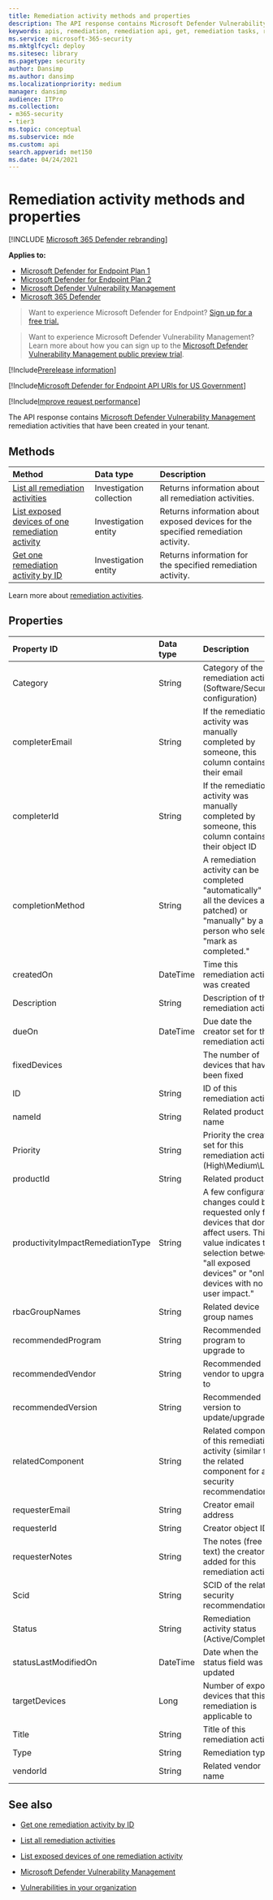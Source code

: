 ```yaml
---
title: Remediation activity methods and properties
description: The API response contains Microsoft Defender Vulnerability Management remediation activities created in your tenant. You can request all the remediation activities, only one remediation activity, or information about exposed devices for a selected remediation task.
keywords: apis, remediation, remediation api, get, remediation tasks, remediation methods, remediation properties,
ms.service: microsoft-365-security
ms.mktglfcycl: deploy
ms.sitesec: library
ms.pagetype: security
author: Dansimp
ms.author: dansimp
ms.localizationpriority: medium
manager: dansimp
audience: ITPro
ms.collection: 
- m365-security
- tier3
ms.topic: conceptual
ms.subservice: mde
ms.custom: api
search.appverid: met150
ms.date: 04/24/2021
---
```


# Remediation activity methods and properties

[!INCLUDE [Microsoft 365 Defender rebranding](../../includes/microsoft-defender.md)]

**Applies to:**

- [Microsoft Defender for Endpoint Plan 1](https://go.microsoft.com/fwlink/?linkid=2154037)
- [Microsoft Defender for Endpoint Plan 2](https://go.microsoft.com/fwlink/p/?linkid=2154037)
- [Microsoft Defender Vulnerability Management](../defender-vulnerability-management/index.yml)
- [Microsoft 365 Defender](https://go.microsoft.com/fwlink/?linkid=2118804)

> Want to experience Microsoft Defender for Endpoint? [Sign up for a free trial.](https://signup.microsoft.com/create-account/signup?products=7f379fee-c4f9-4278-b0a1-e4c8c2fcdf7e&ru=https://aka.ms/MDEp2OpenTrial?ocid=docs-wdatp-exposedapis-abovefoldlink)

> Want to experience Microsoft Defender Vulnerability Management? Learn more about how you can sign up to the [Microsoft Defender Vulnerability Management public preview trial](../defender-vulnerability-management/get-defender-vulnerability-management.md).

[!Include[Prerelease information](../../includes/prerelease.md)]

[!Include[Microsoft Defender for Endpoint API URIs for US Government](../../includes/microsoft-defender-api-usgov.md)]

[!Include[Improve request performance](../../includes/improve-request-performance.md)]

The API response contains [Microsoft Defender Vulnerability Management](next-gen-threat-and-vuln-mgt.md) remediation activities that have been created in your tenant.

## Methods

Method|Data type|Description
:---|:---|:---
[List all remediation activities](get-remediation-all-activities.md)|Investigation collection|Returns information about all remediation activities.
[List exposed devices of one remediation activity](get-remediation-exposed-devices-activities.md)|Investigation entity|Returns information about exposed devices for the specified remediation activity.
[Get one remediation activity by ID](get-remediation-one-activity.md)|Investigation entity|Returns information for the specified remediation activity.

Learn more about [remediation activities](tvm-remediation.md).

## Properties

Property ID|Data type|Description
:---|:---|:---
Category|String|Category of the remediation activity (Software/Security configuration)
completerEmail|String|If the remediation activity was manually completed by someone, this column contains their email
completerId|String|If the remediation activity was manually completed by someone, this column contains their object ID
completionMethod|String|A remediation activity can be completed "automatically" (if all the devices are patched) or "manually" by a person who selects "mark as completed."
createdOn|DateTime|Time this remediation activity was created
Description|String|Description of this remediation activity
dueOn|DateTime|Due date the creator set for this remediation activity
fixedDevices||The number of devices that have been fixed
ID|String|ID of this remediation activity
nameId|String|Related product name
Priority|String|Priority the creator set for this remediation activity (High\Medium\Low)
productId|String|Related product ID
productivityImpactRemediationType|String|A few configuration changes could be requested only for devices that don't affect users. This value indicates the selection between "all exposed devices" or "only devices with no user impact."
rbacGroupNames|String|Related device group names
recommendedProgram|String|Recommended program to upgrade to
recommendedVendor|String|Recommended vendor to upgrade to
recommendedVersion|String|Recommended version to update/upgrade to
relatedComponent|String|Related component of this remediation activity (similar to the related component for a security recommendation)
requesterEmail|String|Creator email address
requesterId|String|Creator object ID
requesterNotes|String|The notes (free text) the creator added for this remediation activity
Scid|String|SCID of the related security recommendation
Status|String|Remediation activity status (Active/Completed)
statusLastModifiedOn|DateTime|Date when the status field was updated
targetDevices|Long|Number of exposed devices that this remediation is applicable to
Title|String|Title of this remediation activity
Type|String|Remediation type
vendorId|String|Related vendor name

## See also

- [Get one remediation activity by ID](get-remediation-one-activity.md)

- [List all remediation activities](get-remediation-all-activities.md)

- [List exposed devices of one remediation activity](get-remediation-exposed-devices-activities.md)

- [Microsoft Defender Vulnerability Management](next-gen-threat-and-vuln-mgt.md)

- [Vulnerabilities in your organization](tvm-weaknesses.md)
